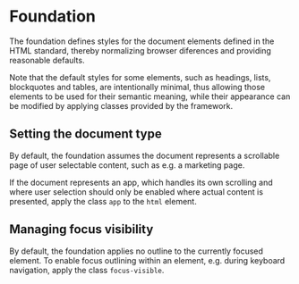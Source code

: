 # Foundation

The foundation defines styles for the document elements defined in the HTML standard, thereby
normalizing browser diferences and providing reasonable defaults.

Note that the default styles for some elements, such as headings, lists, blockquotes and tables,
are intentionally minimal, thus allowing those elements to be used for their semantic meaning,
while their appearance can be modified by applying classes provided by the framework.

## Setting the document type

By default, the foundation assumes the document represents a scrollable page of user selectable
content, such as e.g. a marketing page.

If the document represents an app, which handles its own scrolling and where user selection should
only be enabled where actual content is presented, apply the class `app` to the `html` element.

## Managing focus visibility

By default, the foundation applies no outline to the currently focused element. To enable focus
outlining within an element, e.g. during keyboard navigation, apply the class `focus-visible`.
